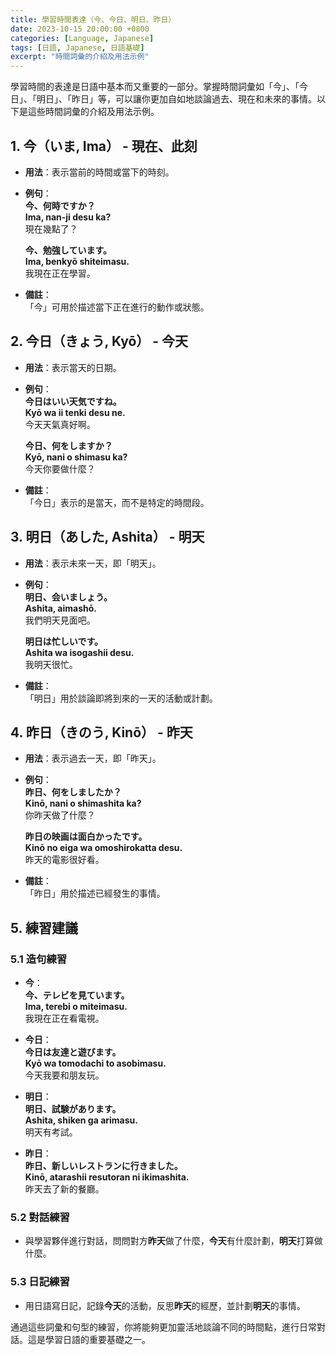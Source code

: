 ```yaml
---
title: 學習時間表達（今、今日、明日、昨日）
date: 2023-10-15 20:00:00 +0800
categories: [Language, Japanese]
tags: [日語, Japanese, 日語基礎] 
excerpt: "時間詞彙的介紹及用法示例"
---
```


學習時間的表達是日語中基本而又重要的一部分。掌握時間詞彙如「今」、「今日」、「明日」、「昨日」等，可以讓你更加自如地談論過去、現在和未來的事情。以下是這些時間詞彙的介紹及用法示例。

## **1. 今（いま, Ima）** - 現在、此刻
- **用法**：表示當前的時間或當下的時刻。
- **例句**：  
  **今、何時ですか？**  
  **Ima, nan-ji desu ka?**  
  現在幾點了？

  **今、勉強しています。**  
  **Ima, benkyō shiteimasu.**  
  我現在正在學習。

- **備註**：  
  「今」可用於描述當下正在進行的動作或狀態。

## **2. 今日（きょう, Kyō）** - 今天
- **用法**：表示當天的日期。
- **例句**：  
  **今日はいい天気ですね。**  
  **Kyō wa ii tenki desu ne.**  
  今天天氣真好啊。

  **今日、何をしますか？**  
  **Kyō, nani o shimasu ka?**  
  今天你要做什麼？

- **備註**：  
  「今日」表示的是當天，而不是特定的時間段。

## **3. 明日（あした, Ashita）** - 明天
- **用法**：表示未來一天，即「明天」。
- **例句**：  
  **明日、会いましょう。**  
  **Ashita, aimashō.**  
  我們明天見面吧。

  **明日は忙しいです。**  
  **Ashita wa isogashii desu.**  
  我明天很忙。

- **備註**：  
  「明日」用於談論即將到來的一天的活動或計劃。

## **4. 昨日（きのう, Kinō）** - 昨天
- **用法**：表示過去一天，即「昨天」。
- **例句**：  
  **昨日、何をしましたか？**  
  **Kinō, nani o shimashita ka?**  
  你昨天做了什麼？

  **昨日の映画は面白かったです。**  
  **Kinō no eiga wa omoshirokatta desu.**  
  昨天的電影很好看。

- **備註**：  
  「昨日」用於描述已經發生的事情。

## **5. 練習建議**

### **5.1 造句練習**
- **今**：  
  **今、テレビを見ています。**  
  **Ima, terebi o miteimasu.**  
  我現在正在看電視。

- **今日**：  
  **今日は友達と遊びます。**  
  **Kyō wa tomodachi to asobimasu.**  
  今天我要和朋友玩。

- **明日**：  
  **明日、試験があります。**  
  **Ashita, shiken ga arimasu.**  
  明天有考試。

- **昨日**：  
  **昨日、新しいレストランに行きました。**  
  **Kinō, atarashii resutoran ni ikimashita.**  
  昨天去了新的餐廳。

### **5.2 對話練習**
- 與學習夥伴進行對話，問問對方**昨天**做了什麼，**今天**有什麼計劃，**明天**打算做什麼。

### **5.3 日記練習**
- 用日語寫日記，記錄**今天**的活動，反思**昨天**的經歷，並計劃**明天**的事情。

通過這些詞彙和句型的練習，你將能夠更加靈活地談論不同的時間點，進行日常對話。這是學習日語的重要基礎之一。
